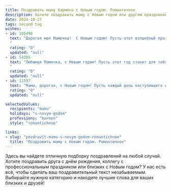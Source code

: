 ```yaml
---
title: Поздравить маму бармена с Новым годом. Романтичное
description: Хотите поздравить маму с Новым годом или другим праздником? Наш ИИ создаст незабываемое поздравление, а вы обязательно выделитесь среди других.  
date: 2024-10-27
tags: second tag
wishes:
- id: 105498
  text: "Дорогая моя Мамочка!  С Новым годом! Пусть этот волшебный праздник наполнит твою жизнь таким же ярким и искрящимся счастьем, как лучшие коктейли, которые ты умеешь создавать за барной стойкой.  Пусть этот год будет полон любви, радости и исполнения всех твоих самых заветных желаний.  Я бесконечно люблю тебя и ценю твою необыкновенную душу.  Будь здорова, счастлива и всегда желанна!  С Новым годом!
  "
  rating: "0"
  updated: "null"
- id: 54285
  text: "Любимая Мамочка, с Новым годом! Пусть этот год станет для тебя таким же искрометным и пьянящим, как коктейль, который ты умеешь готовить. Желаю тебе волшебных моментов, искрящей радости и бесконечной любви!
  "
  rating: "0"
  updated: "null"
- id: 11597
  text: "Мама, дорогая, с Новым годом! Пусть каждый день наступившего года будет наполнен теплом и улыбками, как твои самые вкусные коктейли. Ты не только мастер своего дела, но и истинный мастер любви и заботы. Пусть твои руки, создающие волшебство в бокале, также творят волшебство в нашей жизни. Желаю тебе новых творческих идей, успехов и, конечно же, здоровья. Ты – моя самая любимая барменша и мама, и я благодарен за все, что ты делаешь. С Новым годом, моя прелесть!"
  rating: "0"
  updated: "null"

selectedValues:
  recipients: "mamu"
  holidays: "s-novym-godom"
  professions: "barmen"
  style: "romantichnoe"

links:
- slug: "pozdravit-mamu-s-novym-godom-romantichnoe"
  title: "Поздравить маму с Новым годом. Романтичное"
---
```


Здесь вы найдете отличную подборку поздравлений на любой случай.
Хотите поздравить друга с днём рождения, коллегу с профессиональным праздником или близких с Новым годом? У нас есть всё, чтобы сделать ваш поздравительный текст незабываемым. Выбирайте нужную категорию и находите лучшие слова для ваших близких и друзей!
